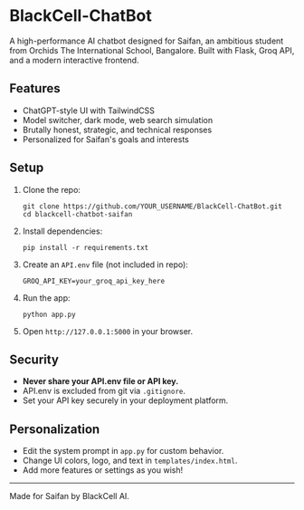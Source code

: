 # BlackCell-ChatBot

A high-performance AI chatbot designed for Saifan, an ambitious student from Orchids The International School, Bangalore. Built with Flask, Groq API, and a modern interactive frontend.

## Features
- ChatGPT-style UI with TailwindCSS
- Model switcher, dark mode, web search simulation
- Brutally honest, strategic, and technical responses
- Personalized for Saifan's goals and interests

## Setup
1. Clone the repo:
   ```
   git clone https://github.com/YOUR_USERNAME/BlackCell-ChatBot.git
   cd blackcell-chatbot-saifan
   ```
2. Install dependencies:
   ```
   pip install -r requirements.txt
   ```
3. Create an `API.env` file (not included in repo):
   ```
   GROQ_API_KEY=your_groq_api_key_here
   ```
4. Run the app:
   ```
   python app.py
   ```
5. Open `http://127.0.0.1:5000` in your browser.

## Security
- **Never share your API.env file or API key.**
- API.env is excluded from git via `.gitignore`.
- Set your API key securely in your deployment platform.

## Personalization
- Edit the system prompt in `app.py` for custom behavior.
- Change UI colors, logo, and text in `templates/index.html`.
- Add more features or settings as you wish!

---
Made for Saifan by BlackCell AI.
